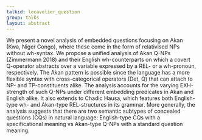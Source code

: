 ```yaml
---
talkid: lecavelier_question
group: talks
layout: abstract
---
```


We present a novel analysis of embedded questions focusing on Akan (Kwa, Niger Congo), where these come in the form of relativised NPs without wh-syntax. We propose a unified analysis of Akan Q-NPs (Zimmermann 2018) and their English wh-counterparts on which a covert Q-operator abstracts over a variable expressed by a REL- or a wh-pronoun, respectively. The Akan pattern is possible since the language has a more flexible syntax with cross-categorical operators (Det, Q) that can attach to NP- and TP-constituents alike. The analysis accounts for the varying EXH-strength of such Q-NPs under different embedding predicates in Akan and English alike. It also extends to Chadic Hausa, which features both English-type wh- and Akan-type REL-structures in its grammar. More generally, the analysis suggests that there are two semantic subtypes of concealed questions (CQs) in natural language: English-type CQs with a specificational meaning vs Akan-type Q-NPs with a standard question meaning.